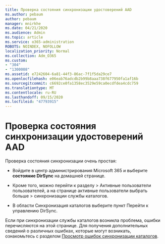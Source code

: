 ```yaml
---
title: Проверка состояния синхронизации удостоверений AAD
ms.author: pebaum
author: pebaum
manager: mnirkhe
ms.date: 04/21/2020
ms.audience: Admin
ms.topic: article
ms.service: o365-administration
ROBOTS: NOINDEX, NOFOLLOW
localization_priority: Normal
ms.collection: Adm_O365
ms.custom:
- "304"
- "1300008"
ms.assetid: e7242604-6a81-44f3-86ac-7f1f5da29ce7
ms.openlocfilehash: e06eab76adcdb2b99b8aaa738f677950fa1af16b
ms.sourcegitcommit: c6692ce0fa1358ec3529e59ca0ecdfdea4cdc759
ms.translationtype: MT
ms.contentlocale: ru-RU
ms.lasthandoff: 09/15/2020
ms.locfileid: "47793915"
---
```

# <a name="check-aad-identity-sync-status"></a>Проверка состояния синхронизации удостоверений AAD

Проверка состояния синхронизации очень простая:
  
- Войдите в центр администрирования Microsoft 365 и выберите **состояние DirSync** на домашней странице.

- Кроме того, можно перейти к разделу \> Активные пользователи пользователей, а на странице активные пользователи выбрать больше \> синхронизации службы каталогов.

- В области Синхронизация каталогов выберите пункт Перейти к управлению DirSync.

Если при синхронизации службы каталогов возникла проблема, ошибки перечисляются на этой странице. Для получения дополнительных сведений о различных ошибках, которые могут возникать, ознакомьтесь с разделом [Просмотр ошибок синхронизации каталогов](https://docs.microsoft.com//office365/enterprise/identify-directory-synchronization-errors).
  